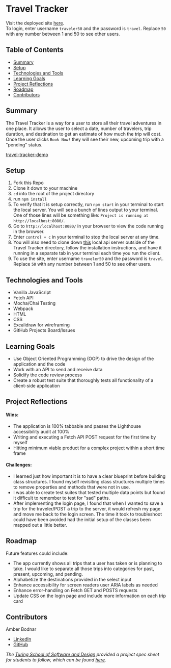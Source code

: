 # Travel Tracker
Visit the deployed site [here](https://abodnar1.github.io/travel-tracker/).
<br/> To login, enter username `traveler50` and the password is `travel`. Replace `50` with any number between 1 and 50 to see other users.

## Table of Contents
- [Summary](#summary)
- [Setup](#setup)
- [Technologies and Tools](#technologies-and-tools)
- [Learning Goals](#learning-goals)
- [Project Reflections](#project-reflections)
- [Roadmap](#roadmap)
- [Contributors](#contributors)


## Summary
The Travel Tracker is a way for a user to store all their travel adventures in one place. It allows the user to select a date, number of travelers, trip duration, and destination to get an estimate of how much the trip will cost. Once the user clicks `Book Now!` they will see their new, upcoming trip with a "pending" status.

[travel-tracker-demo](https://user-images.githubusercontent.com/99693359/175441025-4b54f384-a7d2-412b-bee6-cf58e33d8d0c.mp4)


## Setup
1. Fork this Repo
2. Clone it down to your machine
3. `cd` into the root of the project directory
4. run `npm install`
5. To verify that it is setup correctly, run `npm start` in your terminal to start the local server. You will see a bunch of lines output to your terminal. One of those lines will be something like: `Project is running at http://localhost:8080/`.
6. Go to `http://localhost:8080/` in your browser to view the code running in the browser.
7. Enter `control + c` in your terminal to stop the local server at any time.
8. You will also need to clone down [this](https://github.com/turingschool-examples/travel-tracker-api.git) local api server outside of the Travel Tracker directory, follow the installation instructions, and have it running in a separate tab in your terminal each time you run the client. 
9. To use the site, enter username `traveler50` and the password is `travel`. Replace `50` with any number between 1 and 50 to see other users.


## Technologies and Tools
* Vanilla JavaScript
* Fetch API
* Mocha/Chai Testing
* Webpack
* HTML
* CSS
* Excalidraw for wireframing
* GitHub Projects Board/Issues


## Learning Goals
* Use Object Oriented Programming (OOP) to drive the design of the application and the code
* Work with an API to send and receive data
* Solidify the code review process
* Create a robust test suite that thoroughly tests all functionality of a client-side application


## Project Reflections
#### Wins:
* The application is 100% tabbable and passes the Lighthouse accessibility audit at 100%
* Writing and executing a Fetch API POST request for the first time by myself
* Hitting minimum viable product for a complex project within a short time frame

#### Challenges:
* I learned just how important it is to have a clear blueprint before building class structures. I found myself revisiting class structures multiple times to remove properties and methods that were not in use.
* I was able to create test suites that tested multiple data points but found it difficult to remember to test for "sad" paths.
* After implementing the login page, I found that when I wanted to save a trip for the traveler/POST a trip to the server, it would refresh my page and move me back to the login screen. The time it took to troubleshoot could have been avoided had the initial setup of the classes been mapped out a little better.


## Roadmap
Future features could include:
* The app currently shows all trips that a user has taken or is planning to take. I would like to separate all those trips into categories for past, present, upcoming, and pending.
* Alphabetize the destinations provided in the select input
* Enhance accessibility for screen readers user ARIA labels as needed
* Enhance error-handling on Fetch GET and POSTS requests
* Update CSS on the login page and include more information on each trip card


## Contributors
Amber Bodnar
* [LinkedIn](https://www.linkedin.com/in/amberbodnar/)
* [GitHub](https://github.com/abodnar1)


*The [Turing School of Software and Design](https://turing.edu/) provided a project spec sheet for students to follow, which can be found [here](https://frontend.turing.edu/projects/travel-tracker.html).*
